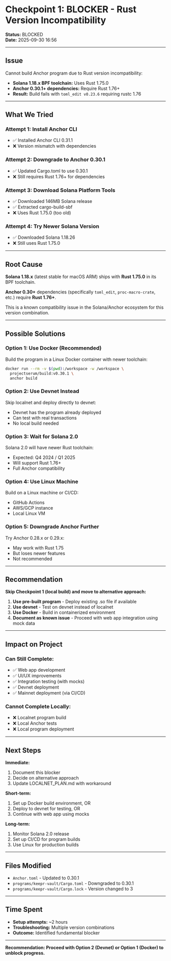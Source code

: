 # Checkpoint 1: BLOCKER - Rust Version Incompatibility

**Status:** BLOCKED  
**Date:** 2025-09-30 16:56

---

## Issue

Cannot build Anchor program due to Rust version incompatibility:

- **Solana 1.18.x BPF toolchain:** Uses Rust 1.75.0
- **Anchor 0.30.1+ dependencies:** Require Rust 1.76+
- **Result:** Build fails with `toml_edit v0.23.6` requiring rustc 1.76

---

## What We Tried

### Attempt 1: Install Anchor CLI
- ✅ Installed Anchor CLI 0.31.1
- ❌ Version mismatch with dependencies

### Attempt 2: Downgrade to Anchor 0.30.1
- ✅ Updated Cargo.toml to use 0.30.1
- ❌ Still requires Rust 1.76+ for dependencies

### Attempt 3: Download Solana Platform Tools
- ✅ Downloaded 146MB Solana release
- ✅ Extracted cargo-build-sbf
- ❌ Uses Rust 1.75.0 (too old)

### Attempt 4: Try Newer Solana Version
- ✅ Downloaded Solana 1.18.26
- ❌ Still uses Rust 1.75.0

---

## Root Cause

**Solana 1.18.x** (latest stable for macOS ARM) ships with **Rust 1.75.0** in its BPF toolchain.

**Anchor 0.30+** dependencies (specifically `toml_edit`, `proc-macro-crate`, etc.) require **Rust 1.76+**.

This is a known compatibility issue in the Solana/Anchor ecosystem for this version combination.

---

## Possible Solutions

### Option 1: Use Docker (Recommended)
Build the program in a Linux Docker container with newer toolchain:
```bash
docker run --rm -v $(pwd):/workspace -w /workspace \
  projectserum/build:v0.30.1 \
  anchor build
```

### Option 2: Use Devnet Instead
Skip localnet and deploy directly to devnet:
- Devnet has the program already deployed
- Can test with real transactions
- No local build needed

### Option 3: Wait for Solana 2.0
Solana 2.0 will have newer Rust toolchain:
- Expected: Q4 2024 / Q1 2025
- Will support Rust 1.76+
- Full Anchor compatibility

### Option 4: Use Linux Machine
Build on a Linux machine or CI/CD:
- GitHub Actions
- AWS/GCP instance
- Local Linux VM

### Option 5: Downgrade Anchor Further
Try Anchor 0.28.x or 0.29.x:
- May work with Rust 1.75
- But loses newer features
- Not recommended

---

## Recommendation

**Skip Checkpoint 1 (local build) and move to alternative approach:**

1. **Use pre-built program** - Deploy existing .so file if available
2. **Use devnet** - Test on devnet instead of localnet
3. **Use Docker** - Build in containerized environment
4. **Document as known issue** - Proceed with web app integration using mock data

---

## Impact on Project

### Can Still Complete:
- ✅ Web app development
- ✅ UI/UX improvements
- ✅ Integration testing (with mocks)
- ✅ Devnet deployment
- ✅ Mainnet deployment (via CI/CD)

### Cannot Complete Locally:
- ❌ Localnet program build
- ❌ Local Anchor tests
- ❌ Local program deployment

---

## Next Steps

**Immediate:**
1. Document this blocker
2. Decide on alternative approach
3. Update LOCALNET_PLAN.md with workaround

**Short-term:**
1. Set up Docker build environment, OR
2. Deploy to devnet for testing, OR
3. Continue with web app using mocks

**Long-term:**
1. Monitor Solana 2.0 release
2. Set up CI/CD for program builds
3. Use Linux for production builds

---

## Files Modified

- `Anchor.toml` - Updated to 0.30.1
- `programs/keepr-vault/Cargo.toml` - Downgraded to 0.30.1
- `programs/keepr-vault/Cargo.lock` - Version changed to 3

---

## Time Spent

- **Setup attempts:** ~2 hours
- **Troubleshooting:** Multiple version combinations
- **Outcome:** Identified fundamental blocker

---

**Recommendation: Proceed with Option 2 (Devnet) or Option 1 (Docker) to unblock progress.**
